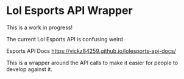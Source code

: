 # Lol Esports API Wrapper
This is a work in progress!

The current Lol Esports API is confusing weird

Esports API Docs
https://vickz84259.github.io/lolesports-api-docs/


This is a wrapper around the API calls to make it easier for people to develop against it.

